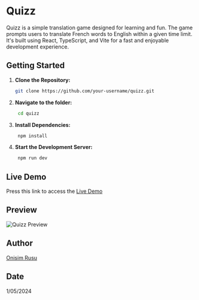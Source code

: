 # Quizz

Quizz is a simple translation game designed for learning and fun. The game prompts users to translate French words to English within a given time limit. It's built using React, TypeScript, and Vite for a fast and enjoyable development experience.

## Getting Started

1. **Clone the Repository:**

   ```bash
   git clone https://github.com/your-username/quizz.git

2. **Navigate to the folder:**

   ```bash
    cd quizz

3. **Install Dependencies:**

   ```bash
    npm install

4. **Start the Development Server:**
   ```bash
    npm run dev

## Live Demo
Press this link to access the [Live Demo](https://rusuonisim.github.io/Quizz/)
## Preview
![Quizz Preview](https://i.imgur.com/lGlgXlM.png)

## Author
[Onisim Rusu](https://github.com/RusuOnisim)

## Date
1/05/2024

